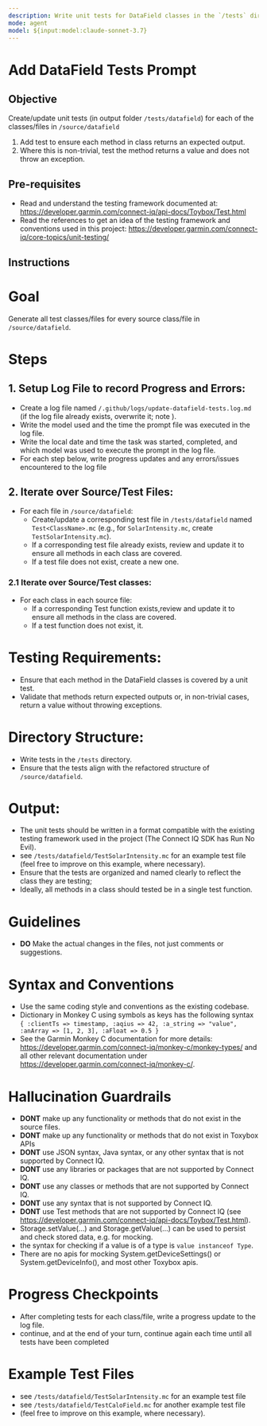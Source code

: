 ```yaml
---
description: Write unit tests for DataField classes in the `/tests` directory.
mode: agent
model: ${input:model:claude-sonnet-3.7}
---
```


# Add DataField Tests Prompt

## Objective
Create/update unit tests (in output folder `/tests/datafield`) for each of the classes/files in `/source/datafield`
1. Add test to ensure each method in class returns an expected output.
2. Where this is non-trivial, test the method returns a value and does not throw an exception.

## Pre-requisites
- Read and understand the testing framework documented at:
  https://developer.garmin.com/connect-iq/api-docs/Toybox/Test.html
- Read the references to get an idea of the testing framework and conventions used in this project:
  https://developer.garmin.com/connect-iq/core-topics/unit-testing/

## Instructions

# Goal
Generate all test classes/files for every source class/file in `/source/datafield`.

# Steps

## 1. **Setup Log File to record Progress and Errors:**
   - Create a log file named `/.github/logs/update-datafield-tests.log.md` (if the log file already exists, overwrite it; note ).
   - Write the model used and the time the prompt file was executed in the log file.
   - Write the local date and time the task was started, completed, and which model was used to execute the prompt in the log file.
   - For each step below, write progress updates and any errors/issues encountered to the log file

## 2. **Iterate over Source/Test Files:**
- For each file in `/source/datafield`:
   - Create/update a corresponding test file in `/tests/datafield` named `Test<ClassName>.mc`
     (e.g., for `SolarIntensity.mc`, create `TestSolarIntensity.mc`).
   - If a corresponding test file already exists, review and update it to ensure all methods in each class are covered.
   - If a test file does not exist, create a new one.

### 2.1 **Iterate over Source/Test classes:**
- For each class in each source file:
   - If a corresponding Test function exists,review and update it to ensure all methods in the class are covered.
   - If a test function does not exist, it.

# **Testing Requirements:**
- Ensure that each method in the DataField classes is covered by a unit test.
- Validate that methods return expected outputs or, in non-trivial cases, return a value without throwing exceptions.

# **Directory Structure:**
- Write tests in the `/tests` directory.
- Ensure that the tests align with the refactored structure of `/source/datafield`.

# **Output:**
- The unit tests should be written in a format compatible with the existing testing framework used in the project (The Connect IQ SDK has Run No Evil).
- see `/tests/datafield/TestSolarIntensity.mc` for an example test file (feel free to improve on this  example, where necessary).
- Ensure that the tests are organized and named clearly to reflect the class they are testing;
- Ideally, all methods in a class should tested be in a single test function.

# Guidelines
- **DO** Make the actual changes in the files, not just comments or suggestions.

# Syntax and Conventions
- Use the same coding style and conventions as the existing codebase.
- Dictionary in Monkey C using symbols as keys has the following syntax
   `{ :clientTs => timestamp, :aqius => 42, :a_string => "value", :anArray => [1, 2, 3], :aFloat => 0.5 }`
- See the Garmin Monkey C documentation for more details: https://developer.garmin.com/connect-iq/monkey-c/monkey-types/ and all other relevant documentation under https://developer.garmin.com/connect-iq/monkey-c/.

# Hallucination Guardrails
- **DONT** make up any functionality or methods that do not exist in the source files.
- **DONT** make up any functionality or methods that do not exist in Toxybox APIs
- **DONT** use JSON syntax, Java syntax, or any other syntax that is not supported by Connect IQ.
- **DONT** use any libraries or packages that are not supported by Connect IQ.
- **DONT** use any classes or methods that are not supported by Connect IQ.
- **DONT** use any syntax that is not supported by Connect IQ.
- **DONT** use Test methods that are not supported by Connect IQ (see https://developer.garmin.com/connect-iq/api-docs/Toybox/Test.html).
- Storage.setValue(...) and Storage.getValue(...) can be used to persist and check stored data, e.g. for mocking.
- the syntax for checking if a value is of a type is `value instanceof Type`.
- There are no apis for mocking System.getDeviceSettings() or System.getDeviceInfo(), and most other Toxybox apis.

# Progress Checkpoints
- After completing tests for each class/file, write a progress update to the log file.
- continue, and at the end of your turn, continue again each time until all tests have been completed

# Example Test Files
- see `/tests/datafield/TestSolarIntensity.mc` for an example test file
- see `/tests/datafield/TestCaloField.mc` for another example test file
- (feel free to improve on this  example, where necessary).
